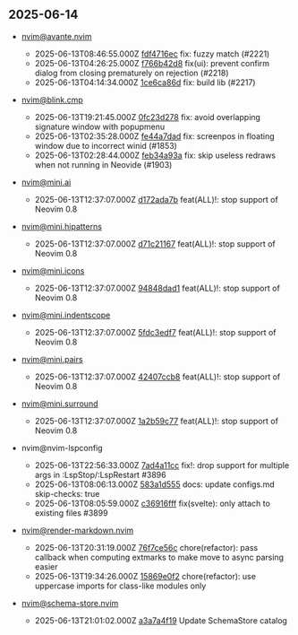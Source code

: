 ## 2025-06-14

* nvim@avante.nvim
  - 2025-06-13T08:46:55.000Z [fdf4716ec](https://github.com/yetone/avante.nvim/commit/fdf4716ec04cf5d9f8f39a44b7d42ab37cc2bd40) fix: fuzzy match (#2221)
  - 2025-06-13T04:26:25.000Z [f766b42d8](https://github.com/yetone/avante.nvim/commit/f766b42d85d394cb9d3a5d75b60fd17eb75e2785) fix(ui): prevent confirm dialog from closing prematurely on rejection (#2218)
  - 2025-06-13T04:14:34.000Z [1ce6ca86d](https://github.com/yetone/avante.nvim/commit/1ce6ca86d6ec0a5a97fdbcbd328a53fb15e202a1) fix: build lib (#2217)

* nvim@blink.cmp
  - 2025-06-13T19:21:45.000Z [0fc23d278](https://github.com/Saghen/blink.cmp/commit/0fc23d278ef32b89aa9f3f18f3125ef403e23bae) fix: avoid overlapping signature window with popupmenu
  - 2025-06-13T02:35:28.000Z [fe44a7dad](https://github.com/Saghen/blink.cmp/commit/fe44a7dade1a975957bc4e1c03abddd4fc2fa603) fix: screenpos in floating window due to incorrect winid (#1853)
  - 2025-06-13T02:28:44.000Z [feb34a93a](https://github.com/Saghen/blink.cmp/commit/feb34a93a2b36afdebc011b8d15a52288beeed98) fix: skip useless redraws when not running in Neovide (#1903)

* nvim@mini.ai
  - 2025-06-13T12:37:07.000Z [d172ada7b](https://github.com/echasnovski/mini.ai/commit/d172ada7b0281044a06cb9a625a862553c457b6f) feat(ALL)!: stop support of Neovim 0.8

* nvim@mini.hipatterns
  - 2025-06-13T12:37:07.000Z [d71c21167](https://github.com/echasnovski/mini.hipatterns/commit/d71c21167d6bd5f21c9ecf90912c510f9edfc02b) feat(ALL)!: stop support of Neovim 0.8

* nvim@mini.icons
  - 2025-06-13T12:37:07.000Z [94848dad1](https://github.com/echasnovski/mini.icons/commit/94848dad1589a199f876539bd79befb0c5e3abf0) feat(ALL)!: stop support of Neovim 0.8

* nvim@mini.indentscope
  - 2025-06-13T12:37:07.000Z [5fdc3edf7](https://github.com/echasnovski/mini.indentscope/commit/5fdc3edf7bb1b6365980c2c47dac2f19ec93c97b) feat(ALL)!: stop support of Neovim 0.8

* nvim@mini.pairs
  - 2025-06-13T12:37:07.000Z [42407ccb8](https://github.com/echasnovski/mini.pairs/commit/42407ccb80ec59c84e7c91d815f42ed90a8cc093) feat(ALL)!: stop support of Neovim 0.8

* nvim@mini.surround
  - 2025-06-13T12:37:07.000Z [1a2b59c77](https://github.com/echasnovski/mini.surround/commit/1a2b59c77a0c4713a5bd8972da322f842f4821b1) feat(ALL)!: stop support of Neovim 0.8

* nvim@nvim-lspconfig
  - 2025-06-13T22:56:33.000Z [7ad4a11cc](https://github.com/neovim/nvim-lspconfig/commit/7ad4a11cc5742774877c529fcfb2702f7caf75e4) fix!: drop support for multiple args in :LspStop/:LspRestart #3896
  - 2025-06-13T08:06:13.000Z [583a1d555](https://github.com/neovim/nvim-lspconfig/commit/583a1d555c8e407868ce00c57e37eca4b7ff960e) docs: update configs.md skip-checks: true
  - 2025-06-13T08:05:59.000Z [c36916fff](https://github.com/neovim/nvim-lspconfig/commit/c36916fff8beaba86ca40cf788b8a9439502a7bc) fix(svelte): only attach to existing files #3899

* nvim@render-markdown.nvim
  - 2025-06-13T20:31:19.000Z [76f7ce56c](https://github.com/MeanderingProgrammer/render-markdown.nvim/commit/76f7ce56ccb913632745714f160faa53164c5574) chore(refactor): pass callback when computing extmarks to make move to async parsing easier
  - 2025-06-13T19:34:26.000Z [15869e0f2](https://github.com/MeanderingProgrammer/render-markdown.nvim/commit/15869e0f2279b499d659a9461f30de751821cc92) chore(refactor): use uppercase imports for class-like modules only

* nvim@schema-store.nvim
  - 2025-06-13T21:01:02.000Z [a3a7a4f19](https://github.com/b0o/SchemaStore.nvim/commit/a3a7a4f1963ee4eb7d4274e4381f5d5338179cf3) Update SchemaStore catalog